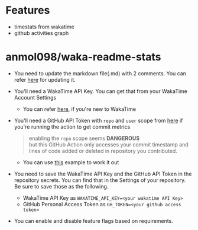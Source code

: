 # Features

- timestats from wakatime
- github activities graph

# anmol098/waka-readme-stats

- You need to update the markdown file(.md) with 2 comments. You can refer [here](https://github.com/anmol098/waka-readme-stats#update-your-readme) for updating it.
- You'll need a WakaTime API Key. You can get that from your WakaTime Account Settings
  - You can refer [here](https://github.com/anmol098/waka-readme-stats#new-to-wakatime), if you're new to WakaTime
- You'll need a GitHub API Token with `repo` and `user` scope from [here](https://github.com/settings/tokens) if you're running the action to get commit metrics
    
    > enabling the `repo` scope seems **DANGEROUS**  
    > but this GitHub Action only accesses your commit timestamp and lines of code added or deleted in repository you contributed.
    
  - You can use [this](https://github.com/anmol098/waka-readme-stats#profile-repository) example to work it out
- You need to save the WakaTime API Key and the GitHub API Token in the repository secrets. You can find that in the Settings of your repository. Be sure to save those as the following.
  - WakaTime API Key as `WAKATIME_API_KEY=<your wakatime API Key>`
  - GitHub Personal Access Token as `GH_TOKEN=<your github access token>`
- You can enable and disable feature flags based on requirements.
